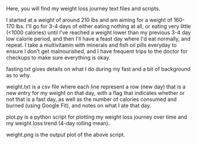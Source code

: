 Here, you will find my weight loss journey text files and scripts. 

I started at a weight of around 210 lbs and am aiming for a weight of 160-170 lbs. I'll go for 3-4 days of either eating nothing at all, or eating very little (<1000 calories) until I've reached a weight lower than my previous 3-4 day low calorie period, and then I'll have a feast day where I'd eat normally, and repeat. I take a multivitamin with minerals and fish oil pills everyday to ensure I don't get malnourished, and I have frequent trips to the doctor for checkups to make sure everything is okay.

fasting.txt gives details on what I do during my fast and a bit of background as to why.

weight.txt is a csv file where each line represent a row (new day) that is a new entry for my weight on that day, with a flag that indicates whether or not that is a fast day, as well as the number of calories consumed and burned (using Google Fit), and notes on what I ate that day.

plot.py is a python script for plotting my weight loss journey over time and my weight loss trend (4-day rolling mean).

weight.png is the output plot of the above script.
